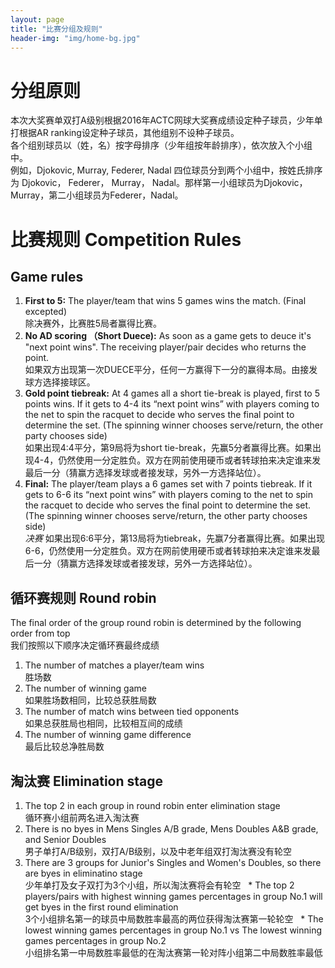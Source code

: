 ```yaml
---
layout: page
title: "比赛分组及规则"
header-img: "img/home-bg.jpg"
---
```


<h1 class="page-header">分组原则</h1>
本次大奖赛单双打A级别根据2016年ACTC网球大奖赛成绩设定种子球员，少年单打根据AR ranking设定种子球员，其他组别不设种子球员。
<br>
各个组别球员以（姓，名）按字母排序（少年组按年龄排序），依次放入个小组中。 <br>例如，Djokovic, Murray, Federer, Nadal 四位球员分到两个小组中，按姓氏排序为 Djokovic， Federer， Murray， Nadal。那样第一小组球员为Djokovic，Murray，第二小组球员为Federer，Nadal。
<br>

<h1 class="page-header">比赛规则 Competition Rules</h1>
<h2>Game rules</h2>

1. **First to 5:** The player/team that wins 5 games wins the match. (Final excepted)<br>除决赛外，比赛胜5局者赢得比赛。
2. **No AD scoring （Short Duece):** As soon as a game gets to deuce it's "next point wins". The receiving player/pair decides who returns the point.<br>如果双方出现第一次DUECE平分，任何一方赢得下一分的赢得本局。由接发球方选择接球区。
3. **Gold point tiebreak:** At 4 games all a short tie-break is played, first to 5 points wins. If it gets to 4-4 its “next point wins” with players coming to the net to spin the racquet to decide who serves the final point to determine the set. (The spinning winner chooses serve/return, the other party chooses side)<br>如果出现4:4平分，第9局将为short tie-break，先赢5分者赢得比赛。如果出现4-4，仍然使用一分定胜负。双方在网前使用硬币或者转球拍来决定谁来发最后一分（猜赢方选择发球或者接发球，另外一方选择站位）。
4. **Final:** The player/team plays a 6 games set with 7 points tiebreak. If it gets to 6-6 its “next point wins” with players coming to the net to spin the racquet to decide who serves the final point to determine the set. (The spinning winner chooses serve/return, the other party chooses side)<br><em>决赛</em> 如果出现6:6平分，第13局将为tiebreak，先赢7分者赢得比赛。如果出现6-6，仍然使用一分定胜负。双方在网前使用硬币或者转球拍来决定谁来发最后一分（猜赢方选择发球或者接发球，另外一方选择站位）。

<h2>循环赛规则 Round robin</h2>

The final order of the group round robin is determined by the following order from top<br>我们按照以下顺序决定循环赛最终成绩

1. The number of matches a player/team wins<br>胜场数
2. The number of winning game<br>如果胜场数相同，比较总获胜局数
3. The number of match wins between tied opponents<br>如果总获胜局也相同，比较相互间的成绩
4. The number of winning game difference<br>最后比较总净胜局数

<h2>淘汰赛 Elimination stage</h2>

1. The top 2 in each group in round robin enter elimination stage<br>循环赛小组前两名进入淘汰赛
2. There is no byes in Mens Singles A/B grade, Mens Doubles A&B grade, and Senior Doubles<br>男子单打A/B级别，双打A/B级别，以及中老年组双打淘汰赛没有轮空
3. There are 3 groups for Junior's Singles and Women's Doubles, so there are byes in eliminatino stage<br>少年单打及女子双打为3个小组，所以淘汰赛将会有轮空
   * The top 2 players/pairs with highest winning games percentages in group No.1 will get byes in the first round elimination<br>3个小组排名第一的球员中局数胜率最高的两位获得淘汰赛第一轮轮空
   * The lowest winning games percentages in group No.1 vs The lowest winning games percentages in group No.2<br>小组排名第一中局数胜率最低的在淘汰赛第一轮对阵小组第二中局数胜率最低
